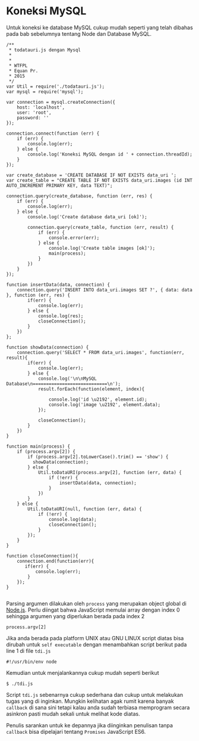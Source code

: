 # Koneksi MySQL

Untuk koneksi ke database MySQL cukup mudah seperti yang telah dibahas pada bab sebelumnya tentang Node dan Database MySQL.


```
/**
 * todatauri.js dengan Mysql
 *
 *
 * WTFPL
 * Equan Pr.
 * 2015
 */
var Util = require('./todatauri.js');
var mysql = require('mysql');

var connection = mysql.createConnection({
    host: 'localhost',
    user: 'root',
    password: ''
});

connection.connect(function (err) {
    if (err) {
        console.log(err);
    } else {
        console.log('Koneksi MySQL dengan id ' + connection.threadId);
    }
});

var create_database = 'CREATE DATABASE IF NOT EXISTS data_uri ';
var create_table = "CREATE TABLE IF NOT EXISTS data_uri.images (id INT AUTO_INCREMENT PRIMARY KEY, data TEXT)";

connection.query(create_database, function (err, res) {
    if (err) {
        console.log(err);
    } else {
        console.log('Create database data_uri [ok]');

        connection.query(create_table, function (err, result) {
            if (err) {
                console.error(err);
            } else {
                console.log('Create table images [ok]');
                main(process);
            }
        })
    }
});

function insertData(data, connection) {
    connection.query('INSERT INTO data_uri.images SET ?', { data: data }, function (err, res) {
        if(err) { 
            console.log(err);
        } else {
            console.log(res);
            closeConnection();
        }
    })
};

function showData(connection) {
    connection.query('SELECT * FROM data_uri.images', function(err, result){
        if(err) {
            console.log(err);
        } else {
            console.log('\n\nMySQL Database\n============================\n');
            result.forEach(function(element, index){
                
                console.log('id \u2192', element.id);
                console.log('image \u2192', element.data);
            });
            
            closeConnection();
        } 
    })
}

function main(process) {
    if (process.argv[2]) {
        if (process.argv[2].toLowerCase().trim() == 'show') {
          showData(connection);
        } else {
            Util.toDataURI(process.argv[2], function (err, data) {
                if (!err) {
                    insertData(data, connection);
                }
            })
        }
    } else {
        Util.toDataURI(null, function (err, data) {
            if (!err) {
                console.log(data);
                closeConnection();
            }
        });
    }
}

function closeConnection(){
    connection.end(function(err){
       if(err) {
           console.log(err);
        }
    });
}


```
Parsing argumen dilakukan oleh `process` yang merupakan object global di [Node.js](http://nodejs.org/api/process.html). Perlu diingat bahwa JavaScript memulai array dengan index 0 sehingga argumen yang diperlukan berada pada index 2

    process.argv[2]
    
Jika anda berada pada platform UNIX atau GNU LINUX script diatas bisa dirubah untuk `self executable` dengan menambahkan script berikut pada line 1 di file `tdi.js`

    #!/usr/bin/env node
    
Kemudian untuk menjalankannya cukup mudah seperti berikut

    $ ./tdi.js
    

Script `tdi.js` sebenarnya cukup sederhana dan cukup untuk melakukan tugas yang di inginkan. Mungkin kelihatan agak rumit karena banyak `callback` di sana sini tetapi kalau anda sudah terbiasa memprogram secara asinkron pasti mudah sekali untuk melihat kode diatas.

Penulis sarankan untuk ke depannya jika diinginkan penulisan tanpa `callback` bisa dipelajari tentang `Promises` JavaScript ES6.

